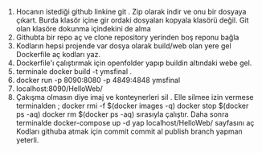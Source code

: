 1. Hocanın istediği github linkine git . Zip olarak indir ve onu bir dosyaya çıkart. Burda klasör içine gir ordaki dosyaları kopyala klasörü değil. Git olan klasöre dokunma içindekini de alma
2. Githubta bir repo aç ve clone repository yerinden boş reponu bağla
3. Kodların hepsi projende var dosya olarak build/web olan yere gel Dockerfile aç kodları yaz.
4. Dockerfile'ı çalıştırmak için openfolder yapıp buildin altındaki webe gel.
5. terminale docker build -t ymsfinal .
6. docker run -p 8090:8080 -p 4849:4848 ymsfinal
7. localhost:8090/HelloWeb/
8. Çakışma olmasın diye imaj ve konteynerleri sil . Elle silmee izin vermese terminalden ;
docker rmi -f $(docker images -q)
 docker stop $(docker ps -aq)
 docker rm $(docker ps -aq)
 sırasıyla çalıştır.
Daha sonra terminalde docker-compose up -d yap
localhost/HelloWeb/ sayfasını aç
Kodları githuba atmak için commit commit al publish branch yapman yeterli. 
 
 
